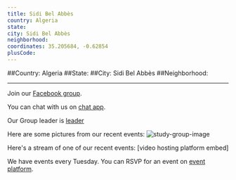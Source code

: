 ```yaml
---
title: Sidi Bel Abbès
country: Algeria
state: 
city: Sidi Bel Abbès
neighborhood: 
coordinates: 35.205684, -0.62854
plusCode:
---
```


##Country: Algeria
##State: 
##City: Sidi Bel Abbès
##Neighborhood: 
*****
Join our [Facebook group](https://www.facebook.com/groups/free.code.camp.sidibelabbes).

You can chat with us on [chat app]().

Our Group leader is [leader]()

Here are some pictures from our recent events:
![study-group-image]()

Here's a stream of one of our recent events:
[video hosting platform embed]

We have events every Tuesday. You can RSVP for an event on [event platform]().
